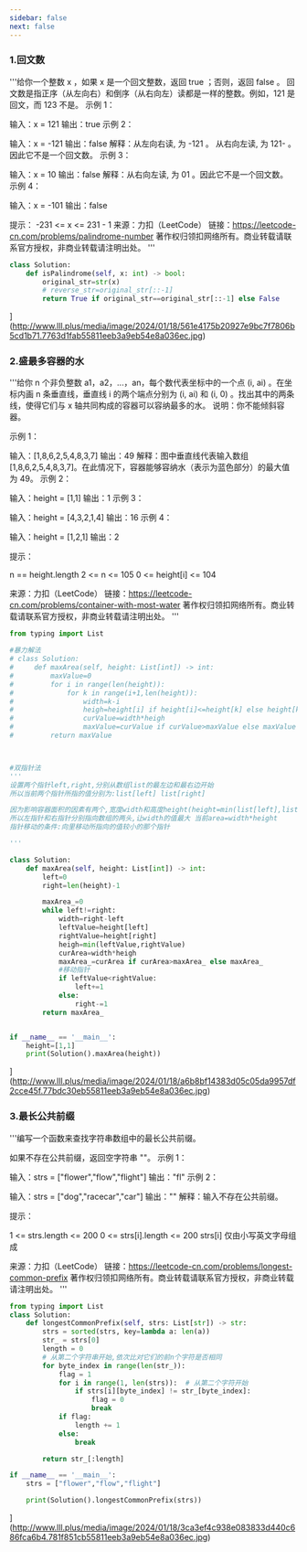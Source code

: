 ```yaml
---
sidebar: false
next: false
---
```

<BlogInfo/>






### 1.回文数
'''给你一个整数 x ，如果 x 是一个回文整数，返回 true ；否则，返回 false 。
回文数是指正序（从左向右）和倒序（从右向左）读都是一样的整数。例如，121 是回文，而 123 不是。
示例 1：

输入：x = 121
输出：true
示例 2：

输入：x = -121
输出：false
解释：从左向右读, 为 -121 。 从右向左读, 为 121- 。因此它不是一个回文数。
示例 3：

输入：x = 10
输出：false
解释：从右向左读, 为 01 。因此它不是一个回文数。
示例 4：

输入：x = -101
输出：false

提示：
-231 <= x <= 231 - 1
来源：力扣（LeetCode）
链接：https://leetcode-cn.com/problems/palindrome-number
著作权归领扣网络所有。商业转载请联系官方授权，非商业转载请注明出处。
'''
```python
class Solution:
    def isPalindrome(self, x: int) -> bool:
        original_str=str(x)
        # reverse_str=original_str[::-1]
        return True if original_str==original_str[::-1] else False

```    
](http://www.lll.plus/media/image/2024/01/18/561e4175b20927e9bc7f7806b5cd1b71.7763d1fab55811eeb3a9eb54e8a036ec.jpg)


### 2.盛最多容器的水
'''给你 n 个非负整数 a1，a2，...，an，每个数代表坐标中的一个点 (i, ai) 。在坐标内画 n 条垂直线，垂直线 i 的两个端点分别为 (i, ai) 和 (i, 0) 。找出其中的两条线，使得它们与 x 轴共同构成的容器可以容纳最多的水。
说明：你不能倾斜容器。

示例 1：

输入：[1,8,6,2,5,4,8,3,7]
输出：49
解释：图中垂直线代表输入数组 [1,8,6,2,5,4,8,3,7]。在此情况下，容器能够容纳水（表示为蓝色部分）的最大值为 49。
示例 2：

输入：height = [1,1]
输出：1
示例 3：

输入：height = [4,3,2,1,4]
输出：16
示例 4：

输入：height = [1,2,1]
输出：2
 
提示：

n == height.length
2 <= n <= 105
0 <= height[i] <= 104

来源：力扣（LeetCode）
链接：https://leetcode-cn.com/problems/container-with-most-water
著作权归领扣网络所有。商业转载请联系官方授权，非商业转载请注明出处。
'''
```python
from typing import List

#暴力解法
# class Solution:
#     def maxArea(self, height: List[int]) -> int:
#         maxValue=0
#         for i in range(len(height)):
#             for k in range(i+1,len(height)):
#                 width=k-i
#                 heigh=height[i] if height[i]<=height[k] else height[k]
#                 curValue=width*heigh
#                 maxValue=curValue if curValue>maxValue else maxValue
#         return maxValue



#双指针法
'''
设置两个指针left,right,分别从数组list的最左边和最右边开始
所以当前两个指针所指的值分别为:list[left] list[right]

因为影响容器面积的因素有两个,宽度width和高度height(height=min(list[left],list[right]))
所以左指针和右指针分别指向数组的两头,让width的值最大 当前area=width*height
指针移动的条件:向里移动所指向的值较小的那个指针

'''

class Solution:
    def maxArea(self, height: List[int]) -> int:
        left=0
        right=len(height)-1

        maxArea_=0
        while left!=right:
            width=right-left
            leftValue=height[left]
            rightValue=height[right]
            heigh=min(leftValue,rightValue)
            curArea=width*heigh
            maxArea_=curArea if curArea>maxArea_ else maxArea_
            #移动指针
            if leftValue<rightValue:
                left+=1
            else:
                right-=1
        return maxArea_


if __name__ == '__main__':
    height=[1,1]
    print(Solution().maxArea(height))
```
](http://www.lll.plus/media/image/2024/01/18/a6b8bf14383d05c05da9957df2cce45f.77bdc30eb55811eeb3a9eb54e8a036ec.jpg)

### 3.最长公共前缀
'''编写一个函数来查找字符串数组中的最长公共前缀。

如果不存在公共前缀，返回空字符串 ""。
示例 1：

输入：strs = ["flower","flow","flight"]
输出："fl"
示例 2：

输入：strs = ["dog","racecar","car"]
输出：""
解释：输入不存在公共前缀。
 

提示：

1 <= strs.length <= 200
0 <= strs[i].length <= 200
strs[i] 仅由小写英文字母组成

来源：力扣（LeetCode）
链接：https://leetcode-cn.com/problems/longest-common-prefix
著作权归领扣网络所有。商业转载请联系官方授权，非商业转载请注明出处。
'''
```python
from typing import List
class Solution:
    def longestCommonPrefix(self, strs: List[str]) -> str:
        strs = sorted(strs, key=lambda a: len(a))
        str_ = strs[0]
        length = 0
        # 从第二个字符串开始,依次比对它们的前n个字符是否相同
        for byte_index in range(len(str_)):
            flag = 1
            for i in range(1, len(strs)):  # 从第二个字符开始
                if strs[i][byte_index] != str_[byte_index]:
                    flag = 0
                    break
            if flag:
                length += 1
            else:
                break

        return str_[:length]

if __name__ == '__main__':
    strs = ["flower","flow","flight"]

    print(Solution().longestCommonPrefix(strs))
```
](http://www.lll.plus/media/image/2024/01/18/3ca3ef4c938e083833d440c686fca6b4.781f851cb55811eeb3a9eb54e8a036ec.jpg)






<ActionBox />
        
<style>#top-box {margin-top:0.5rem!important;}</style>